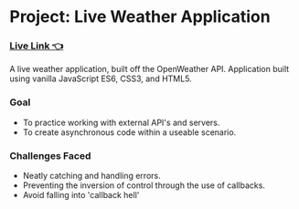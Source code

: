 # Project: Live Weather Application
### [Live Link 👈](https://waldorfio.github.io/weather-app/)
A live weather application, built off the OpenWeather API. Application built using vanilla JavaScript ES6, CSS3, and HTML5.

### Goal
- To practice working with external API's and servers.
- To create asynchronous code within a useable scenario.

### Challenges Faced
- Neatly catching and handling errors.
- Preventing the inversion of control through the use of callbacks.
- Avoid falling into 'callback hell'
